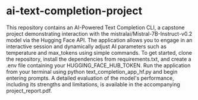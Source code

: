 # ai-text-completion-project
This repository contains an AI-Powered Text Completion CLI, a capstone project demonstrating interaction with the mistralai/Mistral-7B-Instruct-v0.2 model via the Hugging Face API. The application allows you to engage in an interactive session and dynamically adjust AI parameters such as temperature and max_tokens using simple commands. To get started, clone the repository, install the dependencies from requirements.txt, and create a .env file containing your HUGGING_FACE_HUB_TOKEN. Run the application from your terminal using python text_completion_app_hf.py and begin entering prompts. A detailed evaluation of the model's performance, including its strengths and limitations, is available in the accompanying project_report.pdf.
